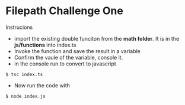# Filepath Challenge One
Instrucions
* import the existing double funciton from the **math folder**. It is in the **js/functions** into index.ts
* Invoke the function and save the result in a variable
* Confirm the vaule of the variable, console it.
* in the console run to convert to javascript
```
$ tsc index.ts
```
* Now run the code with
```
$ node index.js
```